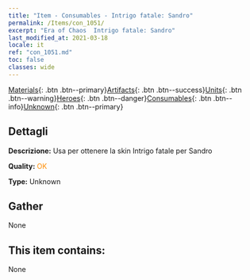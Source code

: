 ```yaml
---
title: "Item - Consumables - Intrigo fatale: Sandro"
permalink: /Items/con_1051/
excerpt: "Era of Chaos  Intrigo fatale: Sandro"
last_modified_at: 2021-03-18
locale: it
ref: "con_1051.md"
toc: false
classes: wide
---
```

 [Materials](/it/Items/){: .btn .btn--primary}[Artifacts](/it/Items/Artifacts/){: .btn .btn--success}[Units](/it/Items/Units/){: .btn .btn--warning}[Heroes](/it/Items/Heroes/){: .btn .btn--danger}[Consumables](/it/Items/Consumables/){: .btn .btn--info}[Unknown](/it/Items/Unknown/){: .btn .btn--primary}

## Dettagli
 **Descrizione:** Usa per ottenere la skin Intrigo fatale per Sandro

 **Quality:** <span style="color: #FF8C00">OK</span>

 **Type:** Unknown

## Gather

  None

## This item contains:

  None

